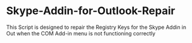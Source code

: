 # Skype-Addin-for-Outlook-Repair
This Script is designed to repair the Registry Keys for the Skype Addin in Out when the COM Add-in menu is not functioning correctly
